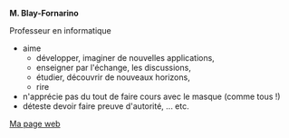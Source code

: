__M. Blay-Fornarino__

Professeur en informatique
   * aime 
       * développer, imaginer de nouvelles applications,
       * enseigner par l'échange, les discussions,
       * étudier, découvrir de nouveaux horizons,
       * rire
   * n'apprécie pas du tout de faire cours avec le masque (comme tous !)
   * déteste devoir faire preuve d'autorité, ...
etc.

[Ma page web](https://mireilleblayfornarino.i3s.unice.fr/)
